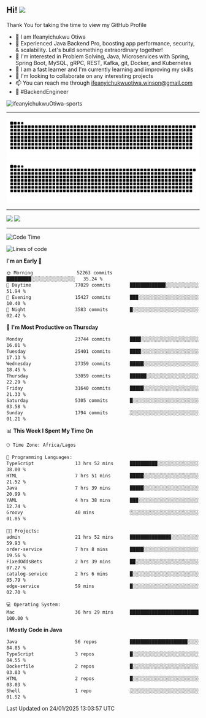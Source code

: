 <!-- BLOG-POST-LIST:START --><!-- BLOG-POST-LIST:END -->

## Hi! <img src="https://media.giphy.com/media/hvRJCLFzcasrR4ia7z/giphy.gif" width="4%"> 

Thank You for taking the time to view my GitHub Profile

- 👋 I am Ifeanyichukwu Otiwa
- 🚀 Experienced Java Backend Pro, boosting app performance, security, & scalability. Let's build something extraordinary together!
- 👀 I'm interested in Problem Solving, Java, Microservices with Spring, Spring Boot, MySQL, gRPC, REST, Kafka, git, Docker, and Kubernetes
- 🌱 I am a fast learner and I'm currently learning and improving my skills
- 💞️ I'm looking to collaborate on any interesting projects
- 📫 You can reach me through ifeanyichukwuotiwa.winson@gmail.com
- 🚀 #BackendEngineer

<p align="left" marginTop="10px"> <img src="https://komarev.com/ghpvc/?username=ifeanyichukwuOtiwa-sports&label=Profile%20views&color=0e75b6&style=for-the-badge" alt="ifeanyichukwuOtiwa-sports" /> </p>

***

<!--🐍📈SNAKEGRAPH / 🌐WEBSITE: https://github.com/Platane/snk -->
![github contribution grid snake animation](https://raw.githubusercontent.com/ifeanyichukwuOtiwa-sports/ifeanyichukwuOtiwa-sports/output/github-contribution-grid-snake-dark.svg#gh-dark-mode-only)![github contribution grid snake animation](https://raw.githubusercontent.com/ifeanyichukwuOtiwa-sports/ifeanyichukwuOtiwa-sports/output/github-contribution-grid-snake.svg#gh-light-mode-only)

***

<p float="left">
  <img float="left" src="https://github-readme-stats.vercel.app/api?username=ifeanyichukwuOtiwa-sports&count_private=true&include_all_commits=true&theme=react&show_icons=true" />
  <img float="right" src="https://github-readme-stats.vercel.app/api/top-langs/?username=ifeanyichukwuOtiwa-sports&layout=compact&show_icons=true&theme=react" /> 
</p>

***



<!--START_SECTION:waka-->
![Code Time](http://img.shields.io/badge/Code%20Time-3%2C380%20hrs%2013%20mins-blue)

![Lines of code](https://img.shields.io/badge/From%20Hello%20World%20I%27ve%20Written-37.3%20million%20lines%20of%20code-blue)

**I'm an Early 🐤** 

```text
🌞 Morning                52263 commits       █████████░░░░░░░░░░░░░░░░   35.24 % 
🌆 Daytime                77029 commits       █████████████░░░░░░░░░░░░   51.94 % 
🌃 Evening                15427 commits       ███░░░░░░░░░░░░░░░░░░░░░░   10.40 % 
🌙 Night                  3583 commits        █░░░░░░░░░░░░░░░░░░░░░░░░   02.42 % 
```
📅 **I'm Most Productive on Thursday** 

```text
Monday                   23744 commits       ████░░░░░░░░░░░░░░░░░░░░░   16.01 % 
Tuesday                  25401 commits       ████░░░░░░░░░░░░░░░░░░░░░   17.13 % 
Wednesday                27359 commits       █████░░░░░░░░░░░░░░░░░░░░   18.45 % 
Thursday                 33059 commits       ██████░░░░░░░░░░░░░░░░░░░   22.29 % 
Friday                   31640 commits       █████░░░░░░░░░░░░░░░░░░░░   21.33 % 
Saturday                 5305 commits        █░░░░░░░░░░░░░░░░░░░░░░░░   03.58 % 
Sunday                   1794 commits        ░░░░░░░░░░░░░░░░░░░░░░░░░   01.21 % 
```


📊 **This Week I Spent My Time On** 

```text
🕑︎ Time Zone: Africa/Lagos

💬 Programming Languages: 
TypeScript               13 hrs 52 mins      ██████████░░░░░░░░░░░░░░░   38.00 % 
HTML                     7 hrs 51 mins       █████░░░░░░░░░░░░░░░░░░░░   21.52 % 
Java                     7 hrs 39 mins       █████░░░░░░░░░░░░░░░░░░░░   20.99 % 
YAML                     4 hrs 38 mins       ███░░░░░░░░░░░░░░░░░░░░░░   12.74 % 
Groovy                   40 mins             ░░░░░░░░░░░░░░░░░░░░░░░░░   01.85 % 

🐱‍💻 Projects: 
admin                    21 hrs 52 mins      ███████████████░░░░░░░░░░   59.93 % 
order-service            7 hrs 8 mins        █████░░░░░░░░░░░░░░░░░░░░   19.56 % 
FixedOddsBets            2 hrs 39 mins       ██░░░░░░░░░░░░░░░░░░░░░░░   07.27 % 
catalog-service          2 hrs 6 mins        █░░░░░░░░░░░░░░░░░░░░░░░░   05.79 % 
edge-service             59 mins             █░░░░░░░░░░░░░░░░░░░░░░░░   02.70 % 

💻 Operating System: 
Mac                      36 hrs 29 mins      █████████████████████████   100.00 % 
```

**I Mostly Code in Java** 

```text
Java                     56 repos            █████████████████████░░░░   84.85 % 
TypeScript               3 repos             █░░░░░░░░░░░░░░░░░░░░░░░░   04.55 % 
Dockerfile               2 repos             █░░░░░░░░░░░░░░░░░░░░░░░░   03.03 % 
HTML                     2 repos             █░░░░░░░░░░░░░░░░░░░░░░░░   03.03 % 
Shell                    1 repo              ░░░░░░░░░░░░░░░░░░░░░░░░░   01.52 % 
```




 Last Updated on 24/01/2025 13:03:57 UTC
<!--END_SECTION:waka-->

<!--
<p align="center">
![trophy](https://github-profile-trophy.vercel.app/?username=ifeanyichukwuOtiwa-sports&theme=onedark) (https://github.com/ryo-ma/github-profile-trophy)
</p>
-->

<!---
ifeanyi-otiwa/ifeanyi-otiwa is a ✨ special ✨ repository because its `README.md` (this file) appears on your GitHub profile.
You can click the Preview link to take a look at your changes.
--->
